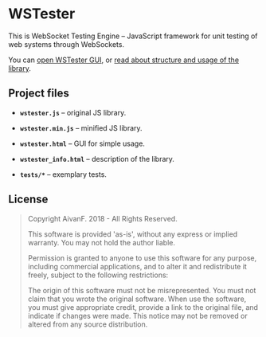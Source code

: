 # WSTester
This is WebSocket Testing Engine – JavaScript framework for unit testing of web systems through WebSockets.

You can [open WSTester GUI](http://www.aivanf.com/static/wstest/wstester.html),
or [read about structure and usage of the library](http://www.aivanf.com/static/wstest/wstester_info.html).

## Project files

- **`wstester.js`** – original JS library.

- **`wstester.min.js`** – minified JS library.

- **`wstester.html`** – GUI for simple usage.

- **`wstester_info.html`** – description of the library.

- **`tests/*`** – exemplary tests.

## License

>Copyright AivanF. 2018 - All Rights Reserved.
>
>This software is provided 'as-is', without any express or implied warranty.
You may not hold the author liable.
>
>Permission is granted to anyone to use this software for any purpose,
including commercial applications, and to alter it and redistribute it freely,
subject to the following restrictions:
>
>The origin of this software must not be misrepresented. You must not claim
that you wrote the original software. When use the software, you must give
appropriate credit, provide a link to the original file, and indicate if changes were made.
This notice may not be removed or altered from any source distribution.
